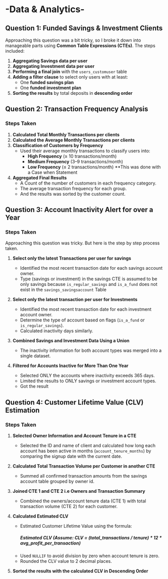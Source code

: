# -Data & Analytics-

##  Question 1: Funded Savings & Investment Clients

Approaching this question was a bit tricky, so I broke it down into manageable parts using **Common Table Expressions (CTEs)**. The steps included:

1. **Aggregating Savings data per user**
2. **Aggregating Investment data per user**
3. **Performing a final join** with the `users_customuser` table
4. **Adding a filter clause** to select only users with at least:
   - One **funded savings plan**
   - One **funded investment plan**
5. **Sorting the results** by total deposits in **descending order**


##  Question 2: Transaction Frequency Analysis 

###  Steps Taken

1. **Calculated Total Monthly Transactions per clients** 
2. **Calculated the Average Monthly Transactions per clients**  
3. **Classification of Customers by Frequency**  
   - Used their average monthly transactions to classify users into:
     - **High Frequency** (≥ 10 transactions/month)
     - **Medium Frequency** (3–9 transactions/month)
     - **Low Frequency** (≤ 2 transactions/month)
     **This was done with a Case when Statement
4. **Aggregated Final Results**  
   - A Count of the number of customers in each frequency category.
   - The average transaction frequency for each group.
   - And the results was sorted by the customer count.


##  Question 3: Account Inactivity Alert for over a Year

###  Steps Taken
Approaching this question was tricky. But here is the step by step process taken.
1. **Select only the latest Transactions per user for savings**  
   - Identified the most recent transaction date for each savings account owner.
   - Type (savings or investment) in the savings CTE is assumed to be only savings because `is_regular_savings` and `is_a_fund` does not exist in the `savings_savingsaccount` Table

2. **Select only the latest transaction per user for Investments**  
   - Identified the most recent transaction date for each investment account owner.
   - Determine the type of account based on flags (`is_a_fund` or `is_regular_savings`).
   - Calculated inactivity days similarly.

3. **Combined Savings and Investment Data Using a Union**  
   - The inactivity information for both account types was merged into a single dataset.

4. **Filtered for Accounts Inactive for More Than One Year**  
   - Selected ONLY the accounts where inactivity exceeds 365 days.
   - Limited the results to ONLY savings or investment account types.
   - Got the result


##  Question 4: Customer Lifetime Value (CLV) Estimation

###  Steps Taken

1. **Selected Owner Information and Account Tenure in a CTE**  
   - Selected the ID and name of client and calculated how long each account has been active in months (`account_tenure_months`) by comparing the signup date with the current date.

2. **Calculated Total Transaction Volume per Customer in another CTE**  
   - Summed all confirmed transaction amounts from the savings account table grouped by owner id.

3. **Joined CTE 1 and CTE 2 i.e Owners and Transaction Summary**  
   - Combined the owners/account tenure data (CTE 1) with total transaction volume (CTE 2) for each customer.

4. **Calculated Estimated CLV**  
   - Estimated Customer Lifetime Value using the formula:  
      ##### Estimated CLV (Assume: CLV = (total_transactions / tenure) * 12 * avg_profit_per_transaction) 
   - Used `NULLIF` to avoid division by zero when account tenure is zero.
   - Rounded the CLV value to 2 decimal places.

5. **Sorted the results with the calculated CLV in Descending Order**  
  

